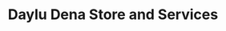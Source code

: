---
title: "Daylu Dena Store and Services"
url: /lower-post/daylu-dena-store-and-services/
shop: convenience
---